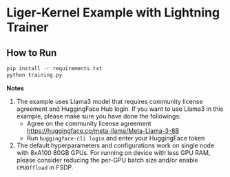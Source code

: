 # Liger-Kernel Example with Lightning Trainer

## How to Run
```bash
pip install -r requirements.txt
python training.py
```

**Notes**
1. The example uses Llama3 model that requires community license agreement and HuggingFace Hub login. If you want to use Llama3 in this example, please make sure you have done the followings:
    * Agree on the community license agreement https://huggingface.co/meta-llama/Meta-Llama-3-8B
    * Run `huggingface-cli login` and enter your HuggingFace token
2. The default hyperparameters and configurations work on single node with 8xA100 80GB GPUs. For running on device with less GPU RAM, please consider reducing the per-GPU batch size and/or enable `CPUOffload` in FSDP.


<!-- Benchmark TBD -->